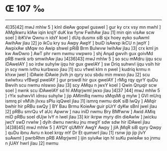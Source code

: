 # Œ 107 ‰
---
4]35]42] mwJ mhlw 5 ] kInI dieAw gopwl gusweI ] gur ky crx
vsy mn mwhI ] AMgIkwru kIAw iqin krqY duK kw fyrw FwihAw jIau ]1]
min qin visAw scw soeI ] ibKVw Qwnu n idsY koeI ] dUq dusmx siB
sjx hoey eyko suAwmI AwihAw jIau ]2] jo ikCu kry su Awpy AwpY ] buiD
isAwxp ikCU n jwpY ] AwpixAw sMqw no Awip shweI pRiB Brm Bulwvw
lwihAw jIau ]3] crx kml jn kw AwDwro ] AwT phr rwm nwmu vwpwro
] shj Anµd gwvih gux goivMd pRB nwnk srb smwihAw jIau
]4]36]43] mwJ mhlw 5 ] so scu mMdru ijqu scu iDAweIAY ] so irdw
suhylw ijqu hir gux gweIAY ] sw Driq suhwvI ijqu vsih hir jn scy nwm
ivthu kurbwxo jIau ]1] scu vfweI kIm n pweI ] kudriq krmu n khxw
jweI ] iDAwie iDAwie jIvih jn qyry scu sbdu min mwxo jIau ]2] scu
swlwhxu vfBwgI pweIAY ] gur prswdI hir gux gweIAY ] rMig rqy qyrY quDu
Bwvih scu nwmu nIswxo jIau ]3] scy AMqu n jwxY koeI ] Qwin Qnµqir scw
soeI ] nwnk scu iDAweIAY sd hI AMqrjwmI jwxo jIau ]4]37 ]44]
mwJ mhlw 5 ] rYix suhwvVI idnsu suhylw ] jip AMimRq nwmu sMqsMi g mylw
] GVI mUrq ismrq pl vM\ih jIvxu sPlu iqQweI jIau ]1] ismrq nwmu
doK siB lwQy ] AMqir bwhir hir pRBu swQy ] BY Bau Brmu KoieAw guir pUrY
dyKw sBnI jweI jIau ]2] pRBu smrQu vf aUc Apwrw ] nau iniD nwmu Bry
BMfwrw ] Awid AMiq miD pRBu soeI dUjw lvY n lweI jIau ]3] kir ikrpw
myry dIn dieAwlw ] jwicku jwcY swD rvwlw ] dyih dwnu nwnku jnu mwgY
sdw sdw hir iDAweI jIau ]4]38]45] mwJ mhlw 5 ] AYQY qUMhY AwgY
Awpy ] jIA jMqR siB qyry Qwpy ] quDu ibnu Avru n koeI krqy mY Dr Et
qumwrI jIau ]1] rsnw jip jip jIvY suAwmI ] pwrbRhm pRB AMqrjwmI ]
ijin syivAw iqn hI suKu pwieAw so jnmu n jUAY hwrI jIau ]2] nwmu
####
